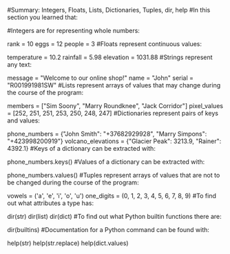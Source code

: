 
#Summary: Integers, Floats, Lists, Dictionaries, Tuples, dir, help #In this section you learned that:

#Integers are for representing whole numbers:

rank = 10 eggs = 12 people = 3 #Floats represent continuous values:

temperature = 10.2 rainfall = 5.98 elevation = 1031.88 #Strings represent any text:

message = "Welcome to our online shop!" name = "John" serial = "R001991981SW" #Lists represent arrays of values that may change during the course of the program:

members = ["Sim Soony", "Marry Roundknee", "Jack Corridor"] pixel_values = [252, 251, 251, 253, 250, 248, 247] #Dictionaries represent pairs of keys and values:

phone_numbers = {"John Smith": "+37682929928", "Marry Simpons": "+423998200919"} volcano_elevations = {"Glacier Peak": 3213.9, "Rainer": 4392.1} #Keys of a dictionary can be extracted with:

phone_numbers.keys() #Values of a dictionary can be extracted with:

phone_numbers.values() #Tuples represent arrays of values that are not to be changed during the course of the program:

vowels = ('a', 'e', 'i', 'o', 'u') one_digits = (0, 1, 2, 3, 4, 5, 6, 7, 8, 9) #To find out what attributes a type has:

dir(str) dir(list) dir(dict) #To find out what Python builtin functions there are:

dir(builtins) #Documentation for a Python command can be found with:

help(str) help(str.replace) help(dict.values)
